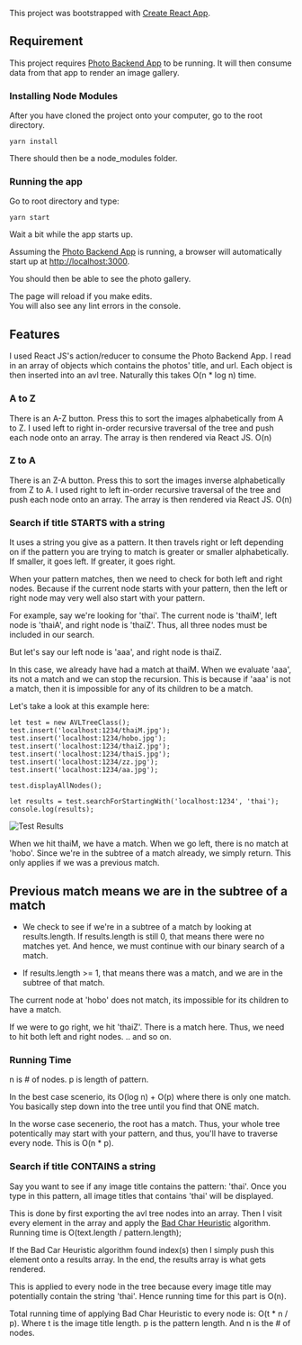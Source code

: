 This project was bootstrapped with [Create React App](https://github.com/facebook/create-react-app).



## Requirement

This project requires [Photo Backend App](https://github.com/redmacdev1988/photoBackend) to be running.
It will then consume data from that app to render an image gallery.


### Installing Node Modules

After you have cloned the project onto your computer, go to the root directory.

```
yarn install
```

There should then be a node_modules folder.



### Running the app

Go to root directory and type:

```
yarn start
```

Wait a bit while the app starts up.

Assuming the [Photo Backend App](https://github.com/redmacdev1988/photoBackend) is running, a browser will automatically start up
at [http://localhost:3000](http://localhost:3000).

You should then be able to see the photo gallery.

The page will reload if you make edits.<br>
You will also see any lint errors in the console.


## Features

I used React JS's action/reducer to consume the Photo Backend App. I read in an array of objects which contains the photos' title, and url.
Each object is then inserted into an avl tree. Naturally this takes O(n * log n) time.

### A to Z
There is an A-Z button. Press this to sort the images alphabetically from A to Z. 
I used left to right in-order recursive traversal of the tree and push each node onto an array.
The array is then rendered via React JS. O(n)

### Z to A
There is an Z-A button. Press this to sort the images inverse alphabetically from Z to A.
I used right to left in-order recursive traversal of the tree and push each node onto an array. 
The array is then rendered via React JS. O(n)


### Search if title STARTS with a string

It uses a string you give as a pattern. It then travels right or left depending on if the pattern you are trying to match is greater or smaller alphabetically. If smaller, it goes left. If greater, it goes right.

When your pattern matches, then we need to check for both left and right nodes. Because if the current node starts with your pattern, then the left or right node may very well also start with your pattern. 

For example, say we're looking for 'thai'. The current node is 'thaiM', left node is 'thaiA', and right node is 'thaiZ'.  Thus, all three nodes must be included in our search.

But let's say our left node is 'aaa', and right node is thaiZ.

In this case, we already have had a match at thaiM. When we evaluate 'aaa', its not a match and we can stop the recursion. This is because if 'aaa' is not a match, then it is impossible for any of its children to be a match. 

Let's take a look at this example here:

```
let test = new AVLTreeClass();
test.insert('localhost:1234/thaiM.jpg');
test.insert('localhost:1234/hobo.jpg');
test.insert('localhost:1234/thaiZ.jpg');
test.insert('localhost:1234/thaiS.jpg');
test.insert('localhost:1234/zz.jpg');
test.insert('localhost:1234/aa.jpg');

test.displayAllNodes();

let results = test.searchForStartingWith('localhost:1234', 'thai');
console.log(results);
```

![Test Results](http://chineseruleof8.com/code/wp-content/uploads/2019/06/avl_subtree_ex.jpg)

When we hit thaiM, we have a match. 
When we go left, there is no match at 'hobo'. Since we're in the subtree of a match already, we simply return. This only applies if we was a previous match.


## Previous match means we are in the subtree of a match

- We check to see if we're in a subtree of a match by looking at results.length. If results.length is still 0, that means there were no matches yet. And hence, we must continue with our binary search of a match. 

- If results.length >= 1, that means there was a match, and we are in the subtree of that match.

The current node at 'hobo' does not match, its impossible for its children to have a match.

If we were to go right, we hit 'thaiZ'. There is a match here. Thus, we need to hit both left and right nodes. 
.. and so on. 


### Running Time

n is # of nodes.
p is length of pattern.

In the best case scenerio, its O(log n) + O(p) where there is only one match. You basically step down into the tree until you find that ONE match.

In the worse case secenerio, the root has a match. Thus, your whole tree potentically may start with your pattern, and thus, you'll have to traverse every node. This is O(n * p).




### Search if title CONTAINS a string

Say you want to see if any image title contains the pattern: 'thai'. 
Once you type in this pattern, all image titles that contains 'thai' will be displayed.

This is done by first exporting the avl tree nodes into an array.
Then I visit every element in the array and apply the [Bad Char Heuristic](https://github.com/redmacdev1988/photoFrontend/blob/master/src/BadHeuristics/BadHeuristics.js) algorithm. Running time is O(text.length / pattern.length);

If the Bad Car Heuristic algorithm found index(s) then I simply push this element onto a results array. In the end, the results array is what gets rendered. 

This is applied to every node in the tree because every image title may potentially contain the string 'thai'.
Hence running time for this part is O(n).

Total running time of applying Bad Char Heuristic to every node is: O(t * n / p).
Where t is the image title length. p is the pattern length. And n is the # of nodes.

